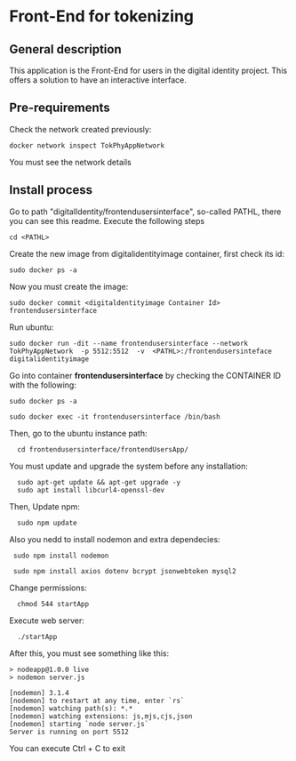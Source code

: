 # Front-End for tokenizing
## General description
  This application is the Front-End for users in the digital identity project. This offers a solution to have an interactive interface.

## Pre-requirements
  Check the network created previously:

    docker network inspect TokPhyAppNetwork

  You must see the network details
 
## Install process
Go to path "digitalIdentity/frontendusersinterface", so-called PATHL, there you can see this readme. Execute the following steps
      
    cd <PATHL>  
    
Create the new image from digitalidentityimage container, first check its id:
  
    sudo docker ps -a

Now you must create the image:      
    
    sudo docker commit <digitaldentityimage Container Id> frontendusersinterface

Run ubuntu: 
      
    sudo docker run -dit --name frontendusersinterface --network TokPhyAppNetwork  -p 5512:5512  -v  <PATHL>:/frontendusersinteface   digitalidentityimage

Go into container **frontendusersinterface** by checking the CONTAINER ID with the following:

    sudo docker ps -a
    
    sudo docker exec -it frontendusersinterface /bin/bash

  Then, go to the ubuntu instance path:
      
      cd frontendusersinterface/frontendUsersApp/

  You must update and upgrade the system before any installation:

      sudo apt-get update && apt-get upgrade -y
      sudo apt install libcurl4-openssl-dev
  
  Then, Update npm:
      
      sudo npm update
  
  Also you nedd to install nodemon and extra dependecies:
      
     sudo npm install nodemon

     sudo npm install axios dotenv bcrypt jsonwebtoken mysql2

  Change permissions:
      
      chmod 544 startApp

  Execute web server:
      
      ./startApp
  
  After this, you must see something like this:
    
    > nodeapp@1.0.0 live
    > nodemon server.js

    [nodemon] 3.1.4
    [nodemon] to restart at any time, enter `rs`
    [nodemon] watching path(s): *.*
    [nodemon] watching extensions: js,mjs,cjs,json
    [nodemon] starting `node server.js`
    Server is running on port 5512
    

  You can execute Ctrl + C to exit

